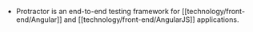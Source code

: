 - Protractor is an end-to-end testing framework for [[technology/front-end/Angular]] and [[technology/front-end/AngularJS]] applications.